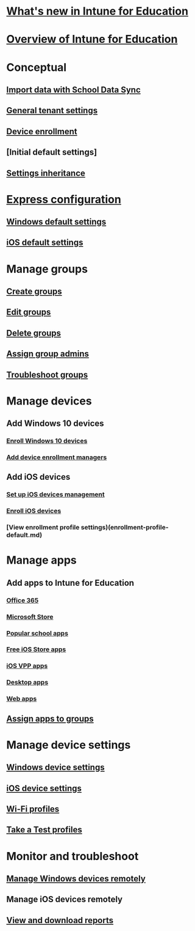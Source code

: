 # [What's new in Intune for Education](whats-new-in-edu.md)
# [Overview of Intune for Education](what-is-intune-for-education.md)
# Conceptual
## [Import data with School Data Sync](what-is-school-data-sync.md)
## [General tenant settings](edu-tenant-general-settings.md)
## [Device enrollment](how-should-I-enroll-devices.md)
## [Initial default settings]
## [Settings inheritance](settings-inheritance.md)
# [Express configuration](express-configuration-intune-edu.md)
## [Windows default settings](edu-default-settings-windows.md)
## [iOS default settings](edu-default-settings-ios.md)
# Manage groups
## [Create groups](what-are-groups.md)
## [Edit groups](edit-groups-intune-for-edu.md)
## [Delete groups](delete-group-intune-for-education.md)
## [Assign group admins](group-admin-delegate.md)
## [Troubleshoot groups](troubleshoot-groups-intune-for-edu.md)
# Manage devices
## Add Windows 10 devices
### [Enroll Windows 10 devices](how-do-I-add-devices.md)
### [Add device enrollment managers](add-enrollment-managers.md)
## Add iOS devices
### [Set up iOS devices management](setup-ios-device-management.md)
### [Enroll iOS devices](how-do-I-add-devices-ios.md)
### [View enrollment profile settings)(enrollment-profile-default.md)
# Manage apps
## Add apps to Intune for Education
### [Office 365](install-office.md)
### [Microsoft Store](acquire-store-apps.md)
### [Popular school apps](add-popular-apps-edu.md)
### [Free iOS Store apps](add-apps-ios.md)
### [iOS VPP apps](add-vpp-apps-ios.md)
### [Desktop apps](add-desktop-apps-edu.md)
### [Web apps](add-web-apps-edu.md)
## [Assign apps to groups](install-apps.md)
# Manage device settings
## [Windows device settings](edu-settings-windows.md)
## [iOS device settings](edu-settings-ios.md)
## [Wi-Fi profiles](add-wi-fi-profile.md)
## [Take a Test profiles](take-a-test-profiles.md)
# Monitor and troubleshoot
## [Manage Windows devices remotely](remote-actions.md)
## Manage iOS devices remotely
## [View and download reports](what-are-reports.md)
